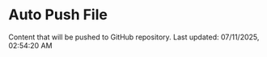 # Auto Push File

Content that will be pushed to GitHub repository.
Last updated: 07/11/2025, 02:54:20 AM